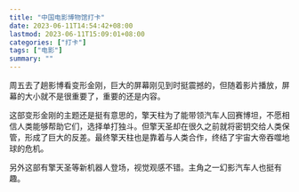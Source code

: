 ```yaml
---
title: "中国电影博物馆打卡"
date: 2023-06-11T14:54:42+08:00
lastmod: 2023-06-11T15:09:01+08:00
categories: ["打卡"]
tags: ["电影"]
summary: ""
---
```


周五去了趟影博看变形金刚，巨大的屏幕刚见到时挺震撼的，但随着影片播放，屏幕的大小就不是很重要了，重要的还是内容。

这部变形金刚的主题还是挺有意思的，擎天柱为了能带领汽车人回赛博坦，不愿相信人类能够帮助它们，选择单打独斗。但擎天圣却在很久之前就将密钥交给人类保管，形成了巨大的反差。最终擎天柱也是靠着与人类合作，终结了宇宙大帝吞噬地球的危机。

另外这部有擎天圣等新机器人登场，视觉观感不错。主角之一幻影汽车人也挺有趣。
